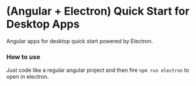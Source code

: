 # (Angular + Electron) Quick Start for Desktop Apps

Angular apps for desktop quick start powered by Electron.

### How to use

Just code like a regular angular project and then fire ```npm run electron``` to open in electron.
